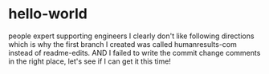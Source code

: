 # hello-world
people expert supporting engineers 
I clearly don't like following directions which is why the first branch I created was called humanresults-com instead of readme-edits.  AND I failed to write the commit change comments in the right place, let's see if I can get it this time!
